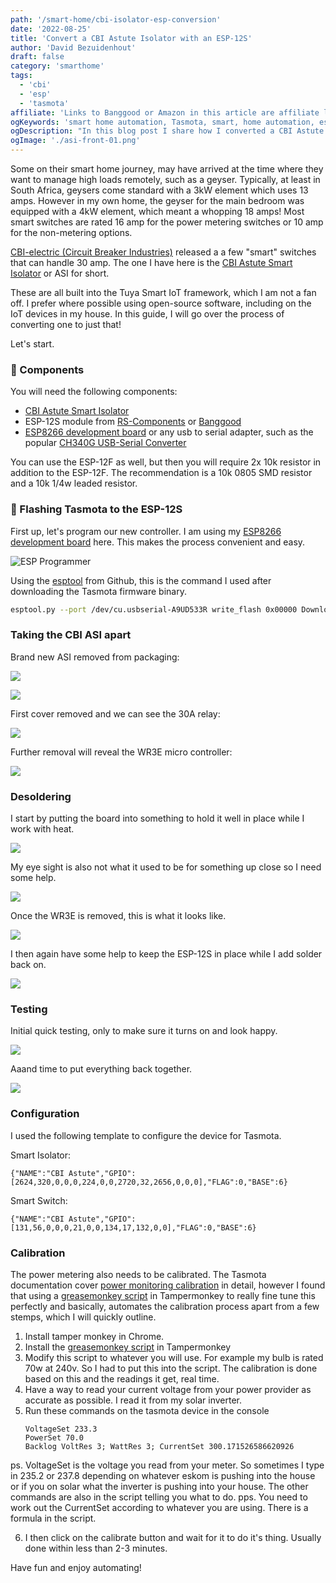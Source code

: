 ```yaml
---
path: '/smart-home/cbi-isolator-esp-conversion'
date: '2022-08-25'
title: 'Convert a CBI Astute Isolator with an ESP-12S'
author: 'David Bezuidenhout'
draft: false
category: 'smarthome'
tags:
  - 'cbi'
  - 'esp'
  - 'tasmota'
affiliate: 'Links to Banggood or Amazon in this article are affiliate links and would support the blog if used to make a purchase.'
ogKeywords: 'smart home automation, Tasmota, smart, home automation, esp8266, esp-12s, Tuya'
ogDescription: "In this blog post I share how I converted a CBI Astute Isolator from running as a Tuya device to one with Tasmota on an ESP-12S"
ogImage: './asi-front-01.png'
---
```


Some on their smart home journey, may have arrived at the time where they want to manage high loads remotely, such as a geyser. Typically, at least in South Africa, geysers come standard with a 3kW element which uses 13 amps. However in my own home, the geyser for the main bedroom was equipped with a 4kW element, which meant a whopping 18 amps! Most smart switches are rated 16 amp for the power metering switches or 10 amp for the non-metering options.

[CBI-electric (Circuit Breaker Industries)][1] released a a few "smart" switches that can handle 30 amp. The one I have here is the [CBI Astute Smart Isolator][2] or ASI for short.

These are all built into the Tuya Smart IoT framework, which I am not a fan off. I prefer where possible using open-source software, including on the IoT devices in my house. In this guide, I will go over the process of converting one to just that!

Let's start.

### 🔩 Components

You will need the following components:

* [CBI Astute Smart Isolator][2]
* ESP-12S module from [RS-Components][3] or [Banggood][4]
* [ESP8266 development board][5] or any usb to serial adapter, such as the popular [CH340G USB-Serial Converter][6]

You can use the ESP-12F as well, but then you will require 2x 10k resistor in addition to the ESP-12F. The recommendation is a 10k 0805 SMD resistor and a 10k 1/4w leaded resistor.

### 🔩 Flashing Tasmota to the ESP-12S

First up, let's program our new controller. I am using my [ESP8266 development board][5] here. This makes the process convenient and easy.

![ESP Programmer](./esp-12s-programming.jpg)

Using the [esptool][6] from Github, this is the command I used after downloading the Tasmota firmware binary.

```bash
esptool.py --port /dev/cu.usbserial-A9UD533R write_flash 0x00000 Downloads/tasmota.bin
```

### Taking the CBI ASI apart

Brand new ASI removed from packaging:

![](./cbi-isolator-01.jpg)

![](./cbi-isolator-02.jpg)

First cover removed and we can see the 30A relay:

![](./cbi-isolator-03.jpg)

Further removal will reveal the WR3E micro controller: 

![](./cbi-isolator-04.jpg)

### Desoldering

I start by putting the board into something to hold it well in place while I work with heat.

![](./cbi-isolator-05.jpg)

My eye sight is also not what it used to be for something up close so I need some help.

![](./cbi-isolator-06.jpg)

Once the WR3E is removed, this is what it looks like.

![](./cbi-isolator-07.jpg)

I then again have some help to keep the ESP-12S in place while I add solder back on.

![](./cbi-isolator-08.jpg)

### Testing

Initial quick testing, only to make sure it turns on and look happy.

![](./cbi-isolator-09.jpg)

Aaand time to put everything back together.

![](./cbi-isolator-10.jpg)

### Configuration

I used the following template to configure the device for Tasmota.

Smart Isolator:
```
{"NAME":"CBI Astute","GPIO":[2624,320,0,0,0,224,0,0,2720,32,2656,0,0,0],"FLAG":0,"BASE":6}
````

Smart Switch:
```
{"NAME":"CBI Astute","GPIO":[131,56,0,0,0,21,0,0,134,17,132,0,0],"FLAG":0,"BASE":6}
```

### Calibration

The power metering also needs to be calibrated. The Tasmota documentation cover [power monitoring calibration][8] in detail, however I found that using a [greasemonkey script][9] in Tampermonkey to really fine tune this perfectly and basically, automates the calibration process apart from a few stemps, which I will quickly outline.

1. Install tamper monkey in Chrome.
2. Install the [greasemonkey script][9] in Tampermonkey
3. Modify this script to whatever you will use. For example my bulb is rated 70w at 240v. So I had to put this into the script. The calibration is done based on this and the readings it get, real time. 
4. Have a way to read your current voltage from your power provider as accurate as possible. I read it from my solar inverter.
5. Run these commands on the tasmota device in the console 
   ```
   VoltageSet 233.3
   PowerSet 70.0
   Backlog VoltRes 3; WattRes 3; CurrentSet 300.171526586620926
   ```
ps. VoltageSet is the voltage you read from your meter. So sometimes I
type in 235.2 or 237.8 depending on whatever eskom is pushing into the
house or if you on solar what the inverter is pushing into your house.
The other commands are also in the script telling you what to do.
pps. You need to work out the CurrentSet according to whatever you are
using. There is a formula in the script.

6. I then click on the calibrate button and wait for it to do it's thing. Usually done within less than 2-3 minutes.

Have fun and enjoy automating!

[0]: Linkslist
[1]: https://cbi-lowvoltage.co.za/
[2]: https://cbi-lowvoltage.co.za/asi
[3]: https://za.rs-online.com/web/p/wi-fi-modules/1697593
[4]: https://www.banggood.com/5pcs-ESP8266-ESP-12S-Serial-WIFI-Wireless-Module-Transceiver-ESP8266-4M-Flash-p-1493538.html?p=DX050122090268201806&custlinkid=2697172
[5]: https://www.banggood.com/ESP8266-Test-Board-Burner-Development-Board-WIFI-Module-For-ESP-01-ESP-01S-ESP-12E-ESP-12F-ESP-12S-ESP-18T-p-1684992.htmlp=DX050122090268201806&custlinkid=2697172
[6]: https://www.robotics.org.za/index.php?route=product/product&product_id=2499
[7]: https://github.com/espressif/esptool
[8]: https://tasmota.github.io/docs/Power-Monitoring-Calibration/
[9]: https://github.com/arendst/Tasmota/issues/5484


[x]: https://mybroadband.co.za/forum/threads/cbi-astute-power-monitor-switch-tasmotized.1108106/
